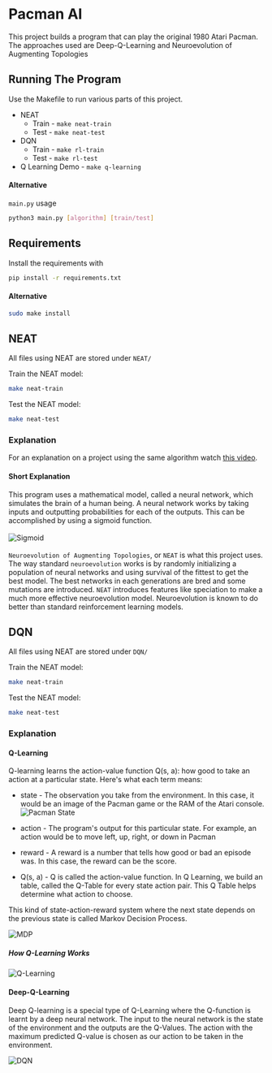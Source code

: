 # Pacman AI
This project builds a program that can play the original 1980 Atari Pacman. 
The approaches used are Deep-Q-Learning and Neuroevolution of Augmenting Topologies

## Running The Program
Use the Makefile to run various parts of this project.
* NEAT
    * Train - `make neat-train`
    * Test - `make neat-test`
* DQN
    * Train - `make rl-train`
    * Test - `make rl-test`
* Q Learning Demo - `make q-learning`

#### Alternative
`main.py` usage
```bash
python3 main.py [algorithm] [train/test]
```

## Requirements
Install the requirements with
```bash
pip install -r requirements.txt
```
#### Alternative
```bash
sudo make install
```

## NEAT
All files using NEAT are stored under `NEAT/`

Train the NEAT model:
```bash
make neat-train
```

Test the NEAT model:
```bash
make neat-test
```

### Explanation
For an explanation on a project using the same algorithm watch [this video](https://www.youtube.com/watch?v=UdJ4titVY7I).
#### Short Explanation
This program uses a mathematical model, called a neural network, which simulates the brain of a human being. 
A neural network works by taking inputs and outputting probabilities for each of the outputs. This can be accomplished
by using a sigmoid function. <br><br>
![Sigmoid](https://qph.fs.quoracdn.net/main-qimg-07066668c05a556f1ff25040414a32b7)
<br><br>
`Neuroevolution of Augmenting Topologies`, or `NEAT` is what this project uses. The way standard
`neuroevolution` works is by randomly initializing a population of neural networks and
using survival of the fittest to get the best model. The best networks in each generations
are bred and some mutations are introduced. `NEAT` introduces features like speciation to
make a much more effective neuroevolution model. Neuroevolution is known to do better than standard
reinforcement learning models.<br>

## DQN
All files using NEAT are stored under `DQN/`

Train the NEAT model:
```bash
make neat-train
```

Test the NEAT model:
```bash
make neat-test
```

### Explanation

#### Q-Learning
Q-learning learns the action-value function Q(s, a): how good to take an action at a particular state.
Here's what each term means:

* state - The observation you take from the environment. In this case, it would be an image
of the Pacman game or the RAM of the Atari console.<br>
![Pacman State](https://i.imgur.com/2yT83gV.jpg)

* action - The program's output for this particular state. For example, an action 
would be to move left, up, right, or down in Pacman

* reward - A reward is a number that tells how good or bad an episode was. In this
case, the reward can be the score.

* Q(s, a) - Q is called the action-value function. In Q Learning, we build an table,
called the Q-Table for every state action pair. This Q Table helps determine 
what action to choose. 

This kind of state-action-reward system where the next state depends on the
previous state is called Markov Decision Process.<br>

![MDP](https://qph.fs.quoracdn.net/main-qimg-f92c275af47e561651857f9af6bb85e9)

##### How Q-Learning Works

![Q-Learning](https://cdn-images-1.medium.com/max/1600/1*QeoQEqWYYPs1P8yUwyaJVQ.png)

#### Deep-Q-Learning

Deep Q-learning is a special type of Q-Learning
where the Q-function is learnt by a deep neural network. 
The input to the neural network is the state of the environment
and the outputs are the Q-Values.
The action with the maximum predicted Q-value is chosen as our action 
to be taken in the environment.

![DQN](https://cdn-images-1.medium.com/max/1200/1*0_TNa54fr_LsLOllgIsrcw.png)